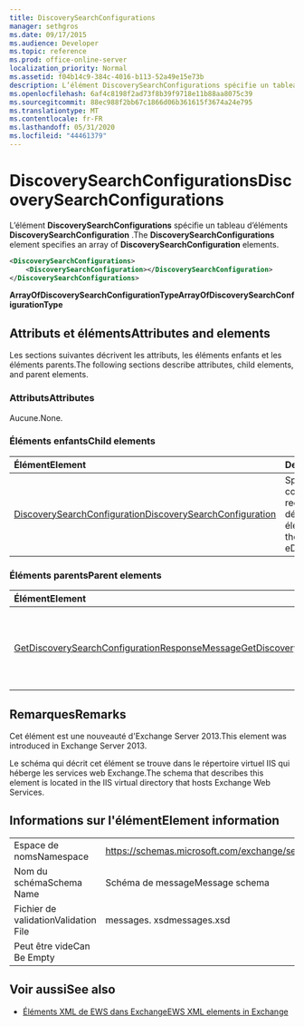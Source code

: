 ```yaml
---
title: DiscoverySearchConfigurations
manager: sethgros
ms.date: 09/17/2015
ms.audience: Developer
ms.topic: reference
ms.prod: office-online-server
localization_priority: Normal
ms.assetid: f04b14c9-384c-4016-b113-52a49e15e73b
description: L’élément DiscoverySearchConfigurations spécifie un tableau d’éléments DiscoverySearchConfiguration.
ms.openlocfilehash: 6af4c8198f2ad73f8b39f9718e11b88aa8075c39
ms.sourcegitcommit: 88ec988f2bb67c1866d06b361615f3674a24e795
ms.translationtype: MT
ms.contentlocale: fr-FR
ms.lasthandoff: 05/31/2020
ms.locfileid: "44461379"
---
```

# <a name="discoverysearchconfigurations"></a><span data-ttu-id="b4af2-103">DiscoverySearchConfigurations</span><span class="sxs-lookup"><span data-stu-id="b4af2-103">DiscoverySearchConfigurations</span></span>

<span data-ttu-id="b4af2-104">L’élément **DiscoverySearchConfigurations** spécifie un tableau d’éléments **DiscoverySearchConfiguration** .</span><span class="sxs-lookup"><span data-stu-id="b4af2-104">The **DiscoverySearchConfigurations** element specifies an array of **DiscoverySearchConfiguration** elements.</span></span> 
  
```XML
<DiscoverySearchConfigurations>
    <DiscoverySearchConfiguration></DiscoverySearchConfiguration>
</DiscoverySearchConfigurations>
```

 <span data-ttu-id="b4af2-105">**ArrayOfDiscoverySearchConfigurationType**</span><span class="sxs-lookup"><span data-stu-id="b4af2-105">**ArrayOfDiscoverySearchConfigurationType**</span></span>
## <a name="attributes-and-elements"></a><span data-ttu-id="b4af2-106">Attributs et éléments</span><span class="sxs-lookup"><span data-stu-id="b4af2-106">Attributes and elements</span></span>

<span data-ttu-id="b4af2-107">Les sections suivantes décrivent les attributs, les éléments enfants et les éléments parents.</span><span class="sxs-lookup"><span data-stu-id="b4af2-107">The following sections describe attributes, child elements, and parent elements.</span></span>
  
### <a name="attributes"></a><span data-ttu-id="b4af2-108">Attributs</span><span class="sxs-lookup"><span data-stu-id="b4af2-108">Attributes</span></span>

<span data-ttu-id="b4af2-109">Aucune.</span><span class="sxs-lookup"><span data-stu-id="b4af2-109">None.</span></span>
  
### <a name="child-elements"></a><span data-ttu-id="b4af2-110">Éléments enfants</span><span class="sxs-lookup"><span data-stu-id="b4af2-110">Child elements</span></span>

|<span data-ttu-id="b4af2-111">**Élément**</span><span class="sxs-lookup"><span data-stu-id="b4af2-111">**Element**</span></span>|<span data-ttu-id="b4af2-112">**Description**</span><span class="sxs-lookup"><span data-stu-id="b4af2-112">**Description**</span></span>|
|:-----|:-----|
|[<span data-ttu-id="b4af2-113">DiscoverySearchConfiguration</span><span class="sxs-lookup"><span data-stu-id="b4af2-113">DiscoverySearchConfiguration</span></span>](discoverysearchconfiguration.md) <br/> |<span data-ttu-id="b4af2-114">Spécifie la configuration de la recherche de découverte électronique.</span><span class="sxs-lookup"><span data-stu-id="b4af2-114">Specifies the configuration for eDiscovery search.</span></span>  <br/> |
   
### <a name="parent-elements"></a><span data-ttu-id="b4af2-115">Éléments parents</span><span class="sxs-lookup"><span data-stu-id="b4af2-115">Parent elements</span></span>

|<span data-ttu-id="b4af2-116">**Élément**</span><span class="sxs-lookup"><span data-stu-id="b4af2-116">**Element**</span></span>|<span data-ttu-id="b4af2-117">**Description**</span><span class="sxs-lookup"><span data-stu-id="b4af2-117">**Description**</span></span>|
|:-----|:-----|
|[<span data-ttu-id="b4af2-118">GetDiscoverySearchConfigurationResponseMessage</span><span class="sxs-lookup"><span data-stu-id="b4af2-118">GetDiscoverySearchConfigurationResponseMessage</span></span>](getdiscoverysearchconfigurationresponsemessage.md) <br/> |<span data-ttu-id="b4af2-119">Spécifie le message de réponse pour une demande **GetDiscoverySearchConfiguration** .</span><span class="sxs-lookup"><span data-stu-id="b4af2-119">Specifies the response message for a **GetDiscoverySearchConfiguration** request.</span></span>  <br/> |
   
## <a name="remarks"></a><span data-ttu-id="b4af2-120">Remarques</span><span class="sxs-lookup"><span data-stu-id="b4af2-120">Remarks</span></span>

<span data-ttu-id="b4af2-121">Cet élément est une nouveauté d'Exchange Server 2013.</span><span class="sxs-lookup"><span data-stu-id="b4af2-121">This element was introduced in Exchange Server 2013.</span></span>
  
<span data-ttu-id="b4af2-122">Le schéma qui décrit cet élément se trouve dans le répertoire virtuel IIS qui héberge les services web Exchange.</span><span class="sxs-lookup"><span data-stu-id="b4af2-122">The schema that describes this element is located in the IIS virtual directory that hosts Exchange Web Services.</span></span>
  
## <a name="element-information"></a><span data-ttu-id="b4af2-123">Informations sur l'élément</span><span class="sxs-lookup"><span data-stu-id="b4af2-123">Element information</span></span>

|||
|:-----|:-----|
|<span data-ttu-id="b4af2-124">Espace de noms</span><span class="sxs-lookup"><span data-stu-id="b4af2-124">Namespace</span></span>  <br/> |https://schemas.microsoft.com/exchange/services/2006/messages  <br/> |
|<span data-ttu-id="b4af2-125">Nom du schéma</span><span class="sxs-lookup"><span data-stu-id="b4af2-125">Schema Name</span></span>  <br/> |<span data-ttu-id="b4af2-126">Schéma de message</span><span class="sxs-lookup"><span data-stu-id="b4af2-126">Message schema</span></span>  <br/> |
|<span data-ttu-id="b4af2-127">Fichier de validation</span><span class="sxs-lookup"><span data-stu-id="b4af2-127">Validation File</span></span>  <br/> |<span data-ttu-id="b4af2-128">messages. xsd</span><span class="sxs-lookup"><span data-stu-id="b4af2-128">messages.xsd</span></span>  <br/> |
|<span data-ttu-id="b4af2-129">Peut être vide</span><span class="sxs-lookup"><span data-stu-id="b4af2-129">Can Be Empty</span></span>  <br/> ||
   
## <a name="see-also"></a><span data-ttu-id="b4af2-130">Voir aussi</span><span class="sxs-lookup"><span data-stu-id="b4af2-130">See also</span></span>

- [<span data-ttu-id="b4af2-131">Éléments XML de EWS dans Exchange</span><span class="sxs-lookup"><span data-stu-id="b4af2-131">EWS XML elements in Exchange</span></span>](ews-xml-elements-in-exchange.md)

